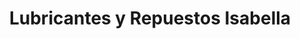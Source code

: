 ---
title: "Lubricantes y Repuestos Isabella"
url: /sincelejo/lubricantes-y-repuestos-isabella/
shop: Motorrad
---
